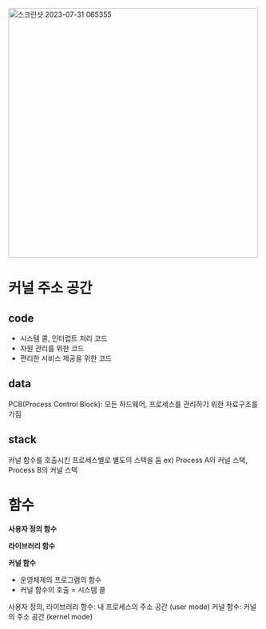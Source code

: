 
<img width="500" alt="스크린샷 2023-07-31 065355" src="https://github.com/Suyoung225/Book-Review/assets/87157566/5534f12d-a5e5-4196-8050-e01eb90dc2de">

# 커널 주소 공간
## code
- 시스템 콜, 인터럽트 처리 코드
- 자원 관리를 위한 코드
- 편리한 서비스 제공을 위한 코드

## data
PCB(Process Control Block): 모든 하드웨어, 프로세스를 관리하기 위한 자료구조를 가짐

## stack
커널 함수를 호출시킨 프로세스별로 별도의 스택을 둠 ex) Process A의 커널 스택, Process B의 커널 스택

# 함수
**사용자 정의 함수**

**라이브러리 함수**

**커널 함수**
- 운영체제의 프로그램의 함수
- 커널 함수의 호출 = 시스템 콜

사용자 정의, 라이브러리 함수: 내 프로세스의 주소 공간 (user mode)
커널 함수: 커널의 주소 공간 (kernel mode)

